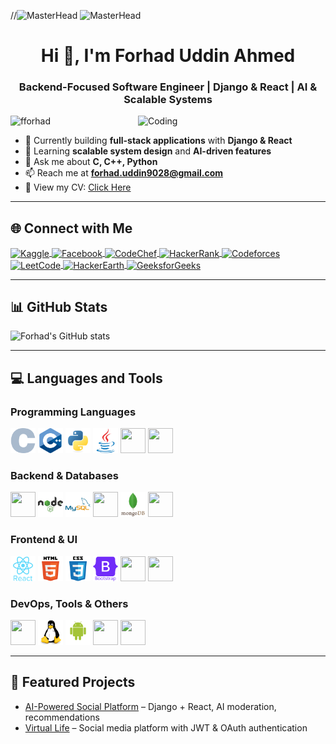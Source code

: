 //![MasterHead](https://i.giphy.com/media/v1.Y2lkPTc5MGI3NjExM2l1cW56dXZzb2tpa2NxdGl4emcwcmIyZ296YnlsZmg4b2FpaXJkMSZlcD12MV9pbnRlcm5hbF9naWZfYnlfaWQmY3Q9Zw/coxQHKASG60HrHtvkt/giphy.gif)
![MasterHead](https://media0.giphy.com/media/v1.Y2lkPTc5MGI3NjExNXNtdzR5N2FhbzE4bm9iNHJrMXdtYmplaGUwNXIxcHFnenM2MmY0aSZlcD12MV9pbnRlcm5hbF9naWZfYnlfaWQmY3Q9Zw/RbDKaczqWovIugyJmW/giphy.gif)

<h1 align="center">Hi 👋, I'm Forhad Uddin Ahmed</h1>
<h3 align="center">Backend-Focused Software Engineer | Django & React | AI & Scalable Systems</h3>

<img align="right" alt="Coding" width="300" src="https://img.freepik.com/premium-vector/serious-concentrated-developer-programming-sites_316839-2216.jpg">

<p align="left">
  <img src="https://komarev.com/ghpvc/?username=fforhad&label=Profile%20views&color=0e75b6&style=flat" alt="fforhad" />
</p>

- 🔭 Currently building **full-stack applications** with **Django & React**  
- 🌱 Learning **scalable system design** and **AI-driven features**  
- 💬 Ask me about **C, C++, Python**  
- 📫 Reach me at **forhad.uddin9028@gmail.com**  
- 📄 View my CV: [Click Here](https://drive.google.com/file/d/1S0syrRKwdToLQS6cfmUATNl_3XfpJPCF/view?usp=sharing)

---

## 🌐 Connect with Me  
<p align="left">
  <a href="https://kaggle.com/forhaduddinahmed" target="blank">
    <img align="center" src="https://raw.githubusercontent.com/rahuldkjain/github-profile-readme-generator/master/src/images/icons/Social/kaggle.svg" alt="Kaggle" height="30" width="40" />
  </a>
  <a href="https://fb.com/camouflaze" target="blank">
    <img align="center" src="https://raw.githubusercontent.com/rahuldkjain/github-profile-readme-generator/master/src/images/icons/Social/facebook.svg" alt="Facebook" height="30" width="40" />
  </a>
  <a href="https://www.codechef.com/users/fforhad" target="blank">
    <img align="center" src="https://cdn.jsdelivr.net/npm/simple-icons@3.1.0/icons/codechef.svg" alt="CodeChef" height="30" width="40" />
  </a>
  <a href="https://www.hackerrank.com/fforhad" target="blank">
    <img align="center" src="https://raw.githubusercontent.com/rahuldkjain/github-profile-readme-generator/master/src/images/icons/Social/hackerrank.svg" alt="HackerRank" height="30" width="40" />
  </a>
  <a href="https://codeforces.com/profile/fforhad" target="blank">
    <img align="center" src="https://raw.githubusercontent.com/rahuldkjain/github-profile-readme-generator/master/src/images/icons/Social/codeforces.svg" alt="Codeforces" height="30" width="40" />
  </a>
  <a href="https://www.leetcode.com/fforhad" target="blank">
    <img align="center" src="https://raw.githubusercontent.com/rahuldkjain/github-profile-readme-generator/master/src/images/icons/Social/leet-code.svg" alt="LeetCode" height="30" width="40" />
  </a>
  <a href="https://www.hackerearth.com/fforhad" target="blank">
    <img align="center" src="https://raw.githubusercontent.com/rahuldkjain/github-profile-readme-generator/master/src/images/icons/Social/hackerearth.svg" alt="HackerEarth" height="30" width="40" />
  </a>
  <a href="https://auth.geeksforgeeks.org/user/forhaduddin892" target="blank">
    <img align="center" src="https://raw.githubusercontent.com/rahuldkjain/github-profile-readme-generator/master/src/images/icons/Social/geeks-for-geeks.svg" alt="GeeksforGeeks" height="30" width="40" />
  </a>
</p>

---

## 📊 GitHub Stats
![Forhad's GitHub stats](https://github-readme-stats.vercel.app/api?username=fforhad&show_icons=true&theme=tokyonight)

---

## 💻 Languages and Tools

### **Programming Languages**
<p>
  <img src="https://raw.githubusercontent.com/devicons/devicon/master/icons/c/c-original.svg" width="40" height="40"/>
  <img src="https://raw.githubusercontent.com/devicons/devicon/master/icons/cplusplus/cplusplus-original.svg" width="40" height="40"/>
  <img src="https://raw.githubusercontent.com/devicons/devicon/master/icons/python/python-original.svg" width="40" height="40"/>
  <img src="https://raw.githubusercontent.com/devicons/devicon/master/icons/java/java-original.svg" width="40" height="40"/>
  <img src="https://www.vectorlogo.zone/logos/dartlang/dartlang-icon.svg" width="40" height="40"/>
  <img src="https://www.vectorlogo.zone/logos/kotlinlang/kotlinlang-icon.svg" width="40" height="40"/>
</p>

### **Backend & Databases**
<p>
  <img src="https://cdn.worldvectorlogo.com/logos/django.svg" width="40" height="40"/>
  <img src="https://raw.githubusercontent.com/devicons/devicon/master/icons/nodejs/nodejs-original-wordmark.svg" width="40" height="40"/>
  <img src="https://raw.githubusercontent.com/devicons/devicon/master/icons/mysql/mysql-original-wordmark.svg" width="40" height="40"/>
  <img src="https://www.vectorlogo.zone/logos/sqlite/sqlite-icon.svg" width="40" height="40"/>
  <img src="https://raw.githubusercontent.com/devicons/devicon/master/icons/mongodb/mongodb-original-wordmark.svg" width="40" height="40"/>
  <img src="https://www.vectorlogo.zone/logos/firebase/firebase-icon.svg" width="40" height="40"/>
</p>

### **Frontend & UI**
<p>
  <img src="https://raw.githubusercontent.com/devicons/devicon/master/icons/react/react-original-wordmark.svg" width="40" height="40"/>
  <img src="https://raw.githubusercontent.com/devicons/devicon/master/icons/html5/html5-original-wordmark.svg" width="40" height="40"/>
  <img src="https://raw.githubusercontent.com/devicons/devicon/master/icons/css3/css3-original-wordmark.svg" width="40" height="40"/>
  <img src="https://raw.githubusercontent.com/devicons/devicon/master/icons/bootstrap/bootstrap-plain-wordmark.svg" width="40" height="40"/>
  <img src="https://www.vectorlogo.zone/logos/flutterio/flutterio-icon.svg" width="40" height="40"/>
  <img src="https://www.vectorlogo.zone/logos/figma/figma-icon.svg" width="40" height="40"/>
</p>

### **DevOps, Tools & Others**
<p>
  <img src="https://www.vectorlogo.zone/logos/git-scm/git-scm-icon.svg" width="40" height="40"/>
  <img src="https://raw.githubusercontent.com/devicons/devicon/master/icons/linux/linux-original.svg" width="40" height="40"/>
  <img src="https://raw.githubusercontent.com/devicons/devicon/master/icons/android/android-original-wordmark.svg" width="40" height="40"/>
  <img src="https://cdn.worldvectorlogo.com/logos/arduino-1.svg" width="40" height="40"/>
  <img src="https://www.vectorlogo.zone/logos/tensorflow/tensorflow-icon.svg" width="40" height="40"/>
</p>

---

## 🚀 Featured Projects
- [AI-Powered Social Platform](#) – Django + React, AI moderation, recommendations  
- [Virtual Life](#) – Social media platform with JWT & OAuth authentication  
